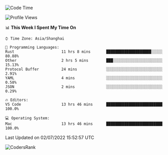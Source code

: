 <!--START_SECTION:waka-->
![Code Time](http://img.shields.io/badge/Code%20Time-1%2C454%20hrs%2036%20mins-blue)

![Profile Views](http://img.shields.io/badge/Profile%20Views-29-blue)

📊 **This Week I Spent My Time On** 

```text
⌚︎ Time Zone: Asia/Shanghai

💬 Programming Languages: 
Rust                     11 hrs 8 mins       ████████████████████░░░░░   80.88% 
Other                    2 hrs 5 mins        ███░░░░░░░░░░░░░░░░░░░░░░   15.13% 
Protocol Buffer          24 mins             ░░░░░░░░░░░░░░░░░░░░░░░░░   2.91% 
YAML                     4 mins              ░░░░░░░░░░░░░░░░░░░░░░░░░   0.58% 
JSON                     2 mins              ░░░░░░░░░░░░░░░░░░░░░░░░░   0.29%

🔥 Editors: 
VS Code                  13 hrs 46 mins      █████████████████████████   100.0%

💻 Operating System: 
Mac                      13 hrs 46 mins      █████████████████████████   100.0%

```


 Last Updated on 02/07/2022 15:52:57 UTC
<!--END_SECTION:waka-->

![CodersRank](https://cr-skills-chart-widget.azurewebsites.net/api/api?username=BugenZhao&padding=16&tooltip=true&branding=false&sort-by-score=true&skills=Rust%2C%20Swift%2C%20C%2C%20TypeScript%2C%20Java%2C%20Go%2C%20Dart%2C%20C%2B%2B%2C%20Python%2C%20Assembly%2C%20Shell%2C%20Kotlin)
